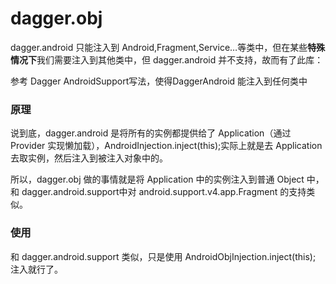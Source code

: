 # dagger.obj

dagger.android 只能注入到 Android,Fragment,Service…等类中，但在某些**特殊情况下**我们需要注入到其他类中，但 dagger.android 并不支持，故而有了此库：

参考 Dagger AndroidSupport写法，使得DaggerAndroid 能注入到任何类中

### 原理

说到底，dagger.android 是将所有的实例都提供给了 Application（通过 Provider 实现懒加载），AndroidInjection.inject(this);实际上就是去 Application 去取实例，然后注入到被注入对象中的。

所以，dagger.obj 做的事情就是将 Application 中的实例注入到普通 Object 中，和 dagger.android.support中对 android.support.v4.app.Fragment 的支持类似。

### 使用

和 dagger.android.support 类似，只是使用 AndroidObjInjection.inject(this); 注入就行了。
